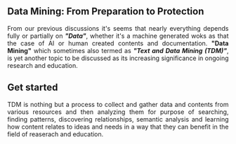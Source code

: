 ## Data Mining: From Preparation to Protection
<p align="justify">
From our previous discussions it's seems that nearly everything depends fully or partially on <b><i>"Data"</i></b>, whether it's a machine generated woks as that the case of AI or human created contents and documentation.
  <b>"Data Mining"</b> which sometimes also termed as <b><i>"Text and Data Mining (TDM)"</b></i>, is yet another topic to be discussed as its increasing significance in ongoing research and education.
  </p>
 
 ## Get started
  <p align="justify">
  TDM is nothing but a process to collect and gather data and contents from various resources and then analyzing them for purpose of searching, finding patterns, discovering relationships, semantic analysis and learning how content relates to ideas and needs in a way that they can benefit in the field of reaserach and education.
  </p>
  
